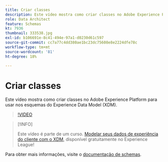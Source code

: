 ```yaml
---
title: Criar classes
description: Este vídeo mostra como criar classes no Adobe Experience Platform para usar nos esquemas do Experience Data Model (XDM).
role: Data Architect
feature: Schemas
kt: 7936
thumbnail: 333538.jpg
exl-id: b106691e-8c41-494e-97a1-d0230d61c597
source-git-commit: cc7a77c4dd380ae1bc23dc75608e8e2224dfe78c
workflow-type: tm+mt
source-wordcount: '81'
ht-degree: 18%

---
```


# Criar classes

Este vídeo mostra como criar classes no Adobe Experience Platform para usar nos esquemas do Experience Data Model (XDM).

>[!VIDEO](https://video.tv.adobe.com/v/333538?quality=12&learn=on)

>[!INFO]
>
> Este vídeo é parte de um curso. [Modelar seus dados de experiência do cliente com o XDM](https://experienceleague.adobe.com/?recommended=ExperiencePlatform-D-1-2021.1.xdm), disponível gratuitamente no Experience League!

Para obter mais informações, visite o [documentação de schemas](https://experienceleague.adobe.com/docs/experience-platform/xdm/home.html?lang=pt-BR).
